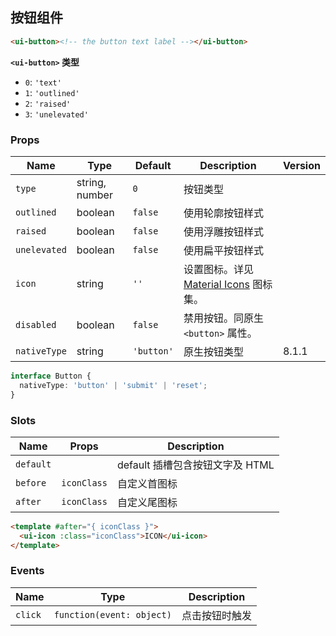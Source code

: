 ## 按钮组件

```html
<ui-button><!-- the button text label --></ui-button>
```

**`<ui-button>` 类型**

- `0`: `'text'`
- `1`: `'outlined'`
- `2`: `'raised'`
- `3`: `'unelevated'`

### Props

| Name         | Type           | Default    | Description                                        | Version |
| ------------ | -------------- | ---------- | -------------------------------------------------- | ------- |
| `type`       | string, number | `0`        | 按钮类型                                           |         |
| `outlined`   | boolean        | `false`    | 使用轮廓按钮样式                                   |         |
| `raised`     | boolean        | `false`    | 使用浮雕按钮样式                                   |         |
| `unelevated` | boolean        | `false`    | 使用扁平按钮样式                                   |         |
| `icon`       | string         | `''`       | 设置图标。详见 [Material Icons](/#/icons) 图标集。 |         |
| `disabled`   | boolean        | `false`    | 禁用按钮。同原生 `<button>` 属性。                 |         |
| `nativeType` | string         | `'button'` | 原生按钮类型                                       | 8.1.1   |

```ts
interface Button {
  nativeType: 'button' | 'submit' | 'reset';
}
```

### Slots

| Name      | Props       | Description                     |
| --------- | ----------- | ------------------------------- |
| `default` |             | default 插槽包含按钮文字及 HTML |
| `before`  | `iconClass` | 自定义首图标                    |
| `after`   | `iconClass` | 自定义尾图标                    |

```html
<template #after="{ iconClass }">
  <ui-icon :class="iconClass">ICON</ui-icon>
</template>
```

### Events

| Name    | Type                      | Description    |
| ------- | ------------------------- | -------------- |
| `click` | `function(event: object)` | 点击按钮时触发 |

